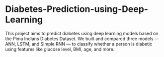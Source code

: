 # Diabetes-Prediction-using-Deep-Learning
This project aims to predict diabetes using deep learning models based on the Pima Indians Diabetes Dataset. We built and compared three models — ANN, LSTM, and Simple RNN — to classify whether a person is diabetic using features like glucose level, BMI, age, and more.
